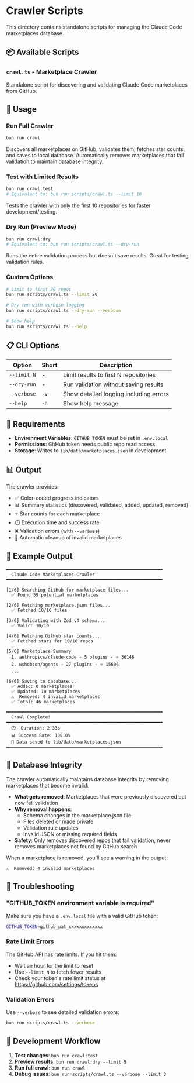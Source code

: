 # Crawler Scripts

This directory contains standalone scripts for managing the Claude Code marketplaces database.

## 📦 Available Scripts

### `crawl.ts` - Marketplace Crawler

Standalone script for discovering and validating Claude Code marketplaces from GitHub.

## 🚀 Usage

### Run Full Crawler
```bash
bun run crawl
```
Discovers all marketplaces on GitHub, validates them, fetches star counts, and saves to local database. Automatically removes marketplaces that fail validation to maintain database integrity.

### Test with Limited Results
```bash
bun run crawl:test
# Equivalent to: bun run scripts/crawl.ts --limit 10
```
Tests the crawler with only the first 10 repositories for faster development/testing.

### Dry Run (Preview Mode)
```bash
bun run crawl:dry
# Equivalent to: bun run scripts/crawl.ts --dry-run
```
Runs the entire validation process but doesn't save results. Great for testing validation rules.

### Custom Options
```bash
# Limit to first 20 repos
bun run scripts/crawl.ts --limit 20

# Dry run with verbose logging
bun run scripts/crawl.ts --dry-run --verbose

# Show help
bun run scripts/crawl.ts --help
```

## 📋 CLI Options

| Option | Short | Description |
|--------|-------|-------------|
| `--limit N` | - | Limit results to first N repositories |
| `--dry-run` | - | Run validation without saving results |
| `--verbose` | `-v` | Show detailed logging including errors |
| `--help` | `-h` | Show help message |

## 🔧 Requirements

- **Environment Variables**: `GITHUB_TOKEN` must be set in `.env.local`
- **Permissions**: GitHub token needs public repo read access
- **Storage**: Writes to `lib/data/marketplaces.json` in development

## 📊 Output

The crawler provides:
- ✅ Color-coded progress indicators
- 📊 Summary statistics (discovered, validated, added, updated, removed)
- ⭐ Star counts for each marketplace
- ⏱️ Execution time and success rate
- ❌ Validation errors (with `--verbose`)
- 🧹 Automatic cleanup of invalid marketplaces

## 🎯 Example Output

```
━━━━━━━━━━━━━━━━━━━━━━━━━━━━━━━━━━━━━━━━━━━━━━━━━━━━━━━━━━━━
  Claude Code Marketplaces Crawler
━━━━━━━━━━━━━━━━━━━━━━━━━━━━━━━━━━━━━━━━━━━━━━━━━━━━━━━━━━━━

[1/6] Searching GitHub for marketplace files...
  ✅ Found 59 potential marketplaces

[2/6] Fetching marketplace.json files...
  ✅ Fetched 10/10 files

[3/6] Validating with Zod v4 schema...
  ✅ Valid: 10/10

[4/6] Fetching GitHub star counts...
  ✅ Fetched stars for 10/10 repos

[5/6] Marketplace Summary
  1. anthropics/claude-code - 5 plugins - ⭐ 36146
  2. wshobson/agents - 27 plugins - ⭐ 15606
  ...

[6/6] Saving to database...
  ✅ Added: 0 marketplaces
  ✅ Updated: 10 marketplaces
  ⚠️  Removed: 4 invalid marketplaces
  ✅ Total: 46 marketplaces

━━━━━━━━━━━━━━━━━━━━━━━━━━━━━━━━━━━━━━━━━━━━━━━━━━━━━━━━━━━━
  Crawl Complete!
━━━━━━━━━━━━━━━━━━━━━━━━━━━━━━━━━━━━━━━━━━━━━━━━━━━━━━━━━━━━
  ⏱️  Duration: 2.33s
  📊 Success Rate: 100.0%
  💾 Data saved to lib/data/marketplaces.json
━━━━━━━━━━━━━━━━━━━━━━━━━━━━━━━━━━━━━━━━━━━━━━━━━━━━━━━━━━━━
```

## 🧹 Database Integrity

The crawler automatically maintains database integrity by removing marketplaces that become invalid:

- **What gets removed**: Marketplaces that were previously discovered but now fail validation
- **Why removal happens**:
  - Schema changes in the marketplace.json file
  - Files deleted or made private
  - Validation rule updates
  - Invalid JSON or missing required fields
- **Safety**: Only removes discovered repos that fail validation, never removes marketplaces not found by GitHub search

When a marketplace is removed, you'll see a warning in the output:
```
⚠️  Removed: 4 invalid marketplaces
```

## 🐛 Troubleshooting

### "GITHUB_TOKEN environment variable is required"
Make sure you have a `.env.local` file with a valid GitHub token:
```bash
GITHUB_TOKEN=github_pat_xxxxxxxxxxxxx
```

### Rate Limit Errors
The GitHub API has rate limits. If you hit them:
- Wait an hour for the limit to reset
- Use `--limit N` to fetch fewer results
- Check your token's rate limit status at https://github.com/settings/tokens

### Validation Errors
Use `--verbose` to see detailed validation errors:
```bash
bun run scripts/crawl.ts --verbose
```

## 🔄 Development Workflow

1. **Test changes**: `bun run crawl:test`
2. **Preview results**: `bun run crawl:dry --limit 5`
3. **Run full crawl**: `bun run crawl`
4. **Debug issues**: `bun run scripts/crawl.ts --verbose --limit 3`
